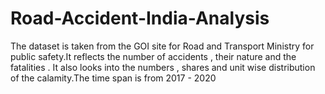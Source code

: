 # Road-Accident-India-Analysis
The dataset is taken from the GOI site for Road and Transport Ministry for public safety.It reflects the number of accidents , their nature and the fatalities . It also looks into the numbers , shares and unit wise distribution of the calamity.The time span is from 2017 - 2020
